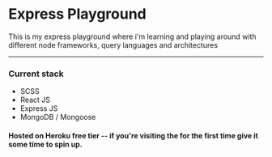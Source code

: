 # Express Playground

This is my express playground where i'm learning and playing around with different node frameworks, query languages and architectures

***

### Current stack
* SCSS
* React JS
* Express JS
* MongoDB / Mongoose

#### Hosted on Heroku free tier -- if you're visiting the for the first time give it some time to spin up.